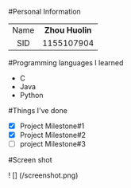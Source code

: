 #Personal Information

|||
|:-----:|:-----:|
|Name | **Zhou Huolin** |
|SID  | 1155107904  |

#Programming languages I learned

* C
* Java
* Python

#Things I've done

- [x] Project Milestone#1
- [x] Project Milestone#2
- [ ] project Milestone#3

#Screen shot

! [] (/screenshot.png)
